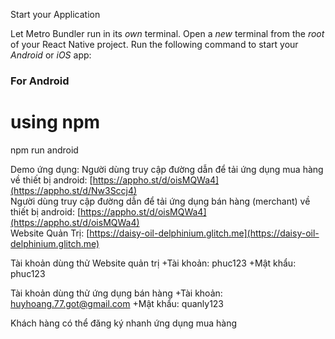 Start your Application

Let Metro Bundler run in its _own_ terminal. Open a _new_ terminal from the _root_ of your React Native project. Run the following command to start your _Android_ or _iOS_ app:

### For Android

# using npm
npm run android

Demo ứng dụng:
Người dùng truy cập đường dẫn để tải ứng dụng mua hàng về thiết bị android: [https://appho.st/d/oisMQWa4](https://appho.st/d/Nw3Sccj4) <br>
Người dùng truy cập đường dẫn để tải ứng dụng bán hàng (merchant) về thiết bị android: [https://appho.st/d/oisMQWa4](https://appho.st/d/oisMQWa4) <br>
Website Quản Trị: [https://daisy-oil-delphinium.glitch.me](https://daisy-oil-delphinium.glitch.me) <br>

Tài khoản dùng thử Website quản trị
+Tài khoản: phuc123
+Mật khẩu: phuc123

Tài khoản dùng thử ứng dụng bán hàng
+Tài khoản: huyhoang.77.got@gmail.com
+Mật khẩu: quanly123

Khách hàng có thể đăng ký nhanh ứng dụng mua hàng
